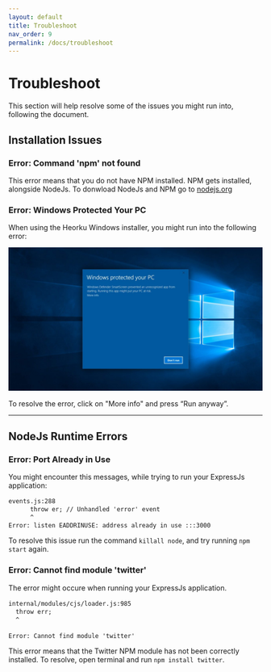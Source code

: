 ```yaml
---
layout: default
title: Troubleshoot
nav_order: 9
permalink: /docs/troubleshoot
---
```

# Troubleshoot
This section will help resolve some of the issues you might run into, following the document.

## Installation Issues

### Error: Command 'npm' not found
This error means that you do not have NPM installed. NPM gets installed, alongside NodeJs. To donwload NodeJs and NPM go to [nodejs.org](https://nodejs.org/)

### Error: Windows Protected Your PC
When using the Heorku Windows installer, you might run into the following error:

![Windows Error](../assets/images/config31.jpg)

To resolve the error, click on "More info" and press “Run anyway”.

***

## NodeJs Runtime Errors

### Error: Port Already in Use

You might encounter this messages, while trying to run your ExpressJs application:

~~~
events.js:288
      throw er; // Unhandled 'error' event
      ^
Error: listen EADDRINUSE: address already in use :::3000
~~~

To resolve this issue run the command `killall node`, and try running `npm start` again.

### Error: Cannot find module 'twitter'
The error might occure when running your ExpressJs application.
~~~
internal/modules/cjs/loader.js:985
  throw err;
  ^

Error: Cannot find module 'twitter'
~~~

This error means that the Twitter NPM module has not been correctly installed. To resolve, open terminal and run `npm install twitter`.
